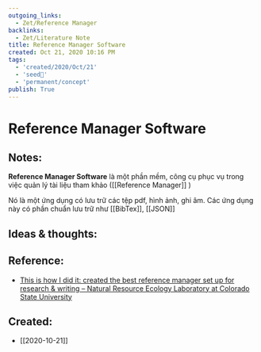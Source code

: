 ```yaml
---
outgoing_links:
  - Zet/Reference Manager
backlinks:
  - Zet/Literature Note
title: Reference Manager Software
created: Oct 21, 2020 10:16 PM
tags:
  - 'created/2020/Oct/21'
  - 'seed🥜'
  - 'permanent/concept'
publish: True
---
```

# Reference Manager Software

## Notes:
**Reference Manager Software** là một phần mềm, công cụ phục vụ trong việc quản lý tài liệu tham khảo ([[Reference Manager]] )

Nó là một ứng dụng có lưu trữ các tệp pdf, hình ảnh, ghi âm. Các ứng dụng này có phần chuẩn lưu trữ như [[BibTex]], [[JSON]]

## Ideas & thoughts:

## Reference:
- [This is how I did it: created the best reference manager set up for research & writing – Natural Resource Ecology Laboratory at Colorado State University](https://www.nrel.colostate.edu/set-up-best-reference-manager/)
## Created:
- [[2020-10-21]]
